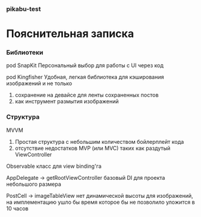 ### pikabu-test

# Пояснительная записка

### Библиотеки
pod SnapKit
Персональный выбор для работы с UI через код

pod Kingfisher
Удобная, легкая библиотека для кэширования изображений и не только
1) сохранение на девайсе для ленты сохраненных постов
2) как инструмент размытия изображений

### Структура
MVVM
1) Простая структура с небольшим количеством бойлерплейт кода
2) отсутствие недостатков MVP (или MVC) таких как раздутый ViewController

Observable
класс для view binding'га

AppDelegate -> getRootViewController
базовый DI для проекта небольшого размера


PostCell -> imageTableView
нет динамической высоты для изображений,
на имплементацию ушло бы время которое бы не позволило уложится в 10 часов
